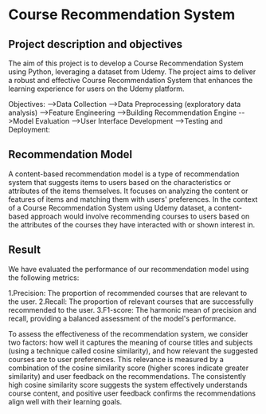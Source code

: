 # Course Recommendation System 
## Project description and objectives
The aim of this project is to develop a Course Recommendation System using Python, leveraging a dataset from Udemy. The project aims to deliver a robust and effective Course Recommendation System that enhances the learning experience for users on the Udemy platform.

Objectives:
-->Data Collection
-->Data Preprocessing
(exploratory data analysis)
-->Feature Engineering
-->Building Recommendation Engine
-->Model Evaluation
-->User Interface Development
-->Testing and Deployment:

## Recommendation Model
A content-based recommendation model is a type of recommendation system that suggests items to users based on the characteristics or attributes of the items themselves. It focuses on analyzing the content or features of items and matching them with users' preferences. In the context of a Course Recommendation System using Udemy dataset, a content-based approach would involve recommending courses to users based on the attributes of the courses they have interacted with or shown interest in.
## Result
We have evaluated the performance of our recommendation model using the following metrics:

1.Precision: The proportion of recommended courses that are relevant to the user.
2.Recall: The proportion of relevant courses that are successfully recommended to the user.
3.F1-score: The harmonic mean of precision and recall, providing a balanced assessment of the model's performance.

To assess the effectiveness of the recommendation system, we consider two factors: how well it captures the meaning of course titles and subjects (using a technique called cosine similarity), and how relevant the suggested courses are to user preferences. This relevance is measured by a combination of the cosine similarity score (higher scores indicate greater similarity) and user feedback on the recommendations. The consistently high cosine similarity score suggests the system effectively understands course content, and positive user feedback confirms the recommendations align well with their learning goals.
